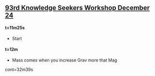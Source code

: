 
## [93rd Knowledge Seekers Workshop December 24](https://www.youtube.com/watch?v=nNVK3wg6rLY)

#### t=11m25s
* Start


#### t=12m
* Mass comes when you increase Grav more that Mag



cont=32m39s
